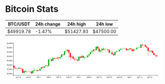 # Bitcoin Stats

BTC/USDT|24h change|24h high|24h low|
|---|---|---|---|
|$49919.78|-1.47%|$51427.93|$47500.00|

<img src="./chart.svg">
